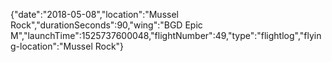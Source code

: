 {"date":"2018-05-08","location":"Mussel Rock","durationSeconds":90,"wing":"BGD Epic M","launchTime":1525737600048,"flightNumber":49,"type":"flightlog","flying-location":"Mussel Rock"}
